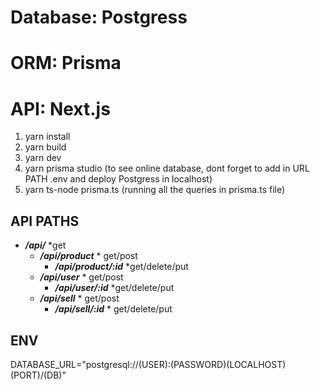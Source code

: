 # Database: Postgress
# ORM: Prisma
# API: Next.js

1. yarn install
2. yarn build
3. yarn dev
4. yarn prisma studio (to see online database, dont forget to add in URL PATH .env and deploy Postgress in localhost)
5. yarn ts-node prisma.ts (running all the queries in prisma.ts file)

## API PATHS

- ***/api/***    \*get
    - ***/api/product***    \* get/post
        - ***/api/product/:id***    \*get/delete/put
    - ***/api/user***    \* get/post
        - ***/api/user/:id***    \*get/delete/put
    - ***/api/sell***    \* get/post
        - ***/api/sell/:id***    \* get/delete/put


## ENV
DATABASE_URL="postgresql://(USER):(PASSWORD)(LOCALHOST)(PORT)/(DB)"